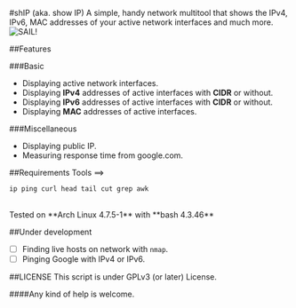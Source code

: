 #shIP (aka. show IP)
A simple, handy network multitool that shows the IPv4, IPv6, MAC addresses of your active network interfaces and much more.<br/>
<img src="https://raw.githubusercontent.com/xtonousou/shIP/master/imgs/head.png" title="SAIL!"/>

##Features

###Basic
- Displaying active network interfaces.<br/>
- Displaying **IPv4** addresses of active interfaces with **CIDR** or without.<br/>
- Displaying **IPv6** addresses of active interfaces with **CIDR** or without.<br/>
- Displaying **MAC** addresses of active interfaces.<br/>

###Miscellaneous
- Displaying public IP.<br/>
- Measuring response time from google.com.</br>

##Requirements
Tools ==>
```
ip ping curl head tail cut grep awk
```
<br/>
Tested on **Arch Linux 4.7.5-1** with **bash 4.3.46**
<br/>

##Under development
- [ ] Finding live hosts on network with ```nmap```.</br>
- [ ] Pinging Google with IPv4 or IPv6.</br>

##LICENSE
This script is under GPLv3 (or later) License.</br>

####Any kind of help is welcome.</br>
